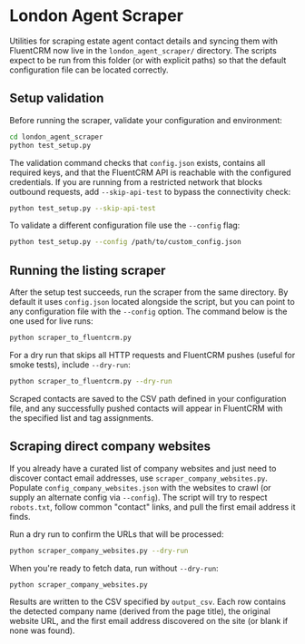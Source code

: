 # London Agent Scraper

Utilities for scraping estate agent contact details and syncing them with FluentCRM now live in the
`london_agent_scraper/` directory. The scripts expect to be run from this folder (or with explicit
paths) so that the default configuration file can be located correctly.

## Setup validation

Before running the scraper, validate your configuration and environment:

```bash
cd london_agent_scraper
python test_setup.py
```

The validation command checks that `config.json` exists, contains all required keys, and that the
FluentCRM API is reachable with the configured credentials. If you are running from a restricted
network that blocks outbound requests, add `--skip-api-test` to bypass the connectivity check:

```bash
python test_setup.py --skip-api-test
```

To validate a different configuration file use the `--config` flag:

```bash
python test_setup.py --config /path/to/custom_config.json
```

## Running the listing scraper

After the setup test succeeds, run the scraper from the same directory. By default it uses
`config.json` located alongside the script, but you can point to any configuration file with the
`--config` option. The command below is the one used for live runs:

```bash
python scraper_to_fluentcrm.py
```

For a dry run that skips all HTTP requests and FluentCRM pushes (useful for smoke tests), include
`--dry-run`:

```bash
python scraper_to_fluentcrm.py --dry-run
```

Scraped contacts are saved to the CSV path defined in your configuration file, and any successfully
pushed contacts will appear in FluentCRM with the specified list and tag assignments.

## Scraping direct company websites

If you already have a curated list of company websites and just need to discover contact email
addresses, use `scraper_company_websites.py`. Populate `config_company_websites.json` with the
websites to crawl (or supply an alternate config via `--config`). The script will try to respect
`robots.txt`, follow common "contact" links, and pull the first email address it finds.

Run a dry run to confirm the URLs that will be processed:

```bash
python scraper_company_websites.py --dry-run
```

When you're ready to fetch data, run without `--dry-run`:

```bash
python scraper_company_websites.py
```

Results are written to the CSV specified by `output_csv`. Each row contains the detected company
name (derived from the page title), the original website URL, and the first email address discovered
on the site (or blank if none was found).
